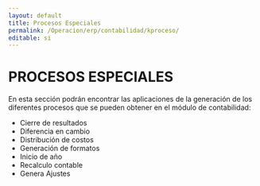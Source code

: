 ```yaml
---
layout: default
title: Procesos Especiales
permalink: /Operacion/erp/contabilidad/kproceso/
editable: si
---
```


# PROCESOS ESPECIALES

En esta sección podrán encontrar las aplicaciones de la generación de los diferentes procesos que se pueden obtener en el módulo de contabilidad:

- Cierre de resultados 
- Diferencia en cambio 
- Distribución de costos
- Generación de formatos
- Inicio de año
- Recalculo contable
- Genera Ajustes

